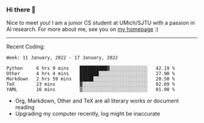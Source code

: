 ### Hi there 👋

Nice to meet you! I am a junior CS student at UMich/SJTU with a passion in AI research. For more about me, see you on [my homepage](https://jiayipan.me) :)

---

Recent Coding:
<!--START_SECTION:waka-->
```text
Week: 11 January, 2022 - 17 January, 2022

Python     6 hrs 9 mins    ██████████▓░░░░░░░░░░░░░░   42.19 % 
Other      4 hrs 4 mins    ███████░░░░░░░░░░░░░░░░░░   27.90 % 
Markdown   2 hrs 59 mins   █████░░░░░░░░░░░░░░░░░░░░   20.50 % 
TeX        23 mins         ▓░░░░░░░░░░░░░░░░░░░░░░░░   02.69 % 
YAML       16 mins         ▒░░░░░░░░░░░░░░░░░░░░░░░░   01.90 % 
```
<!--END_SECTION:waka-->
- Org, Markdown, Other and TeX are all literary works or document reading
- Upgrading my computer recently, log might be inaccurate

